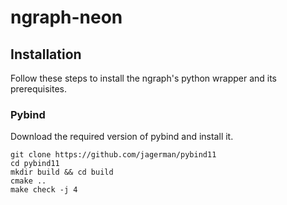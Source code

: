 # ngraph-neon

## Installation

Follow these steps to install the ngraph's python wrapper and its prerequisites.

### Pybind

Download the required version of pybind and install it.
```
git clone https://github.com/jagerman/pybind11
cd pybind11
mkdir build && cd build
cmake ..
make check -j 4
```